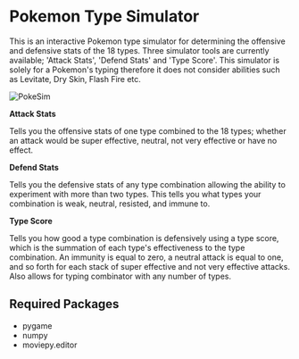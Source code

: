# Pokemon Type Simulator

This is an interactive Pokemon type simulator for determining the offensive and defensive stats of the 18 types. Three simulator tools are currently available; 'Attack Stats', 'Defend Stats' and 'Type Score'. This simulator is solely for a Pokemon's typing therefore it does not consider abilities such as Levitate, Dry Skin, Flash Fire etc.



![PokeSim](https://i.imgur.com/H7Bq4z5.png)

**Attack Stats**

Tells you the offensive stats of one type combined to the 18 types; whether an attack would be super effective, neutral, not very effective or have no effect. 

**Defend Stats** 

Tells you the defensive stats of any type combination allowing the ability to experiment with more than two types. This tells you what types your combination is weak, neutral, resisted, and immune to.

**Type Score**

Tells you how good a type combination is defensively using a type score, which is the summation of each type's effectiveness to the type combination. An immunity is equal to zero, a neutral attack is equal to one, and so forth for each stack of super effective and not very effective attacks. Also allows for typing combinator with any number of types.


## Required Packages

* pygame
* numpy
* moviepy.editor
